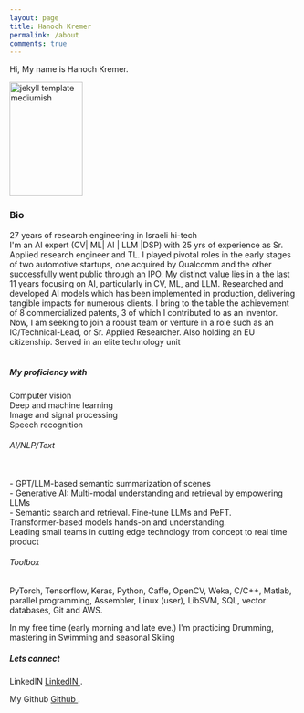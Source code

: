 ```yaml
---
layout: page
title: Hanoch Kremer
permalink: /about
comments: true
---
```


<div class="row justify-content-between">
<div class="col-md-8 pr-5">

<p>Hi, My name is Hanoch Kremer.</p>

<p class="mb-5"><img class="featured-image img-fluid" src="{{site.baseurl}}/assets/images/portrait.JPG" alt="jekyll template mediumish" height="200" width="128"/></p>
<h3>Bio</h3>

<p>27 years of research engineering in Israeli hi-tech<br>
I'm an AI expert (CV| ML| AI | LLM |DSP) with 25 yrs of experience as Sr. Applied research engineer and TL.
I played pivotal roles in the early stages of two automotive startups, one acquired by Qualcomm and the other successfully went public through an IPO.
My distinct value lies in a the last 11 years focusing on AI, particularly in CV, ML, and LLM. Researched and developed AI models which has been implemented in production, delivering tangible impacts for numerous clients. I bring to the table the achievement of 8 commercialized patents, 3 of which I contributed to as an inventor.
Now, I am seeking to join a robust team or venture in a role such as an IC/Technical-Lead, or Sr. Applied Researcher. Also holding an EU citizenship.
Served in an elite technology unit<br>
<br>
<h5>My proficiency with</h5>
Computer vision<br>
Deep and machine learning<br>
Image and signal processing<br>
Speech recognition<br>
<h6>AI/NLP/Text</h6><br>
- GPT/LLM-based semantic summarization of scenes<br>
- Generative AI: Multi-modal understanding and retrieval by empowering LLMs<br>
- Semantic search and retrieval. Fine-tune LLMs and PeFT.<br>
Transformer-based models hands-on and understanding.<br>
Leading small teams in cutting edge technology from concept to real time product <br>
<h6>Toolbox</h6>
PyTorch, Tensorflow, Keras, Python, Caffe, OpenCV, Weka, C/C++, Matlab, <wbr> parallel programming, Assembler, Linux (user), LibSVM, SQL, vector databases, Git and AWS.<br>

In my free time (early morning and late eve.) I'm practicing Drumming, mastering in Swimming and seasonal Skiing<br>
</p>
<!--p>Please, read the docs <a href="https://github.com/hanochk/">here</a>.</p-->

<!--h4>Questions or bug reports?</h4-->

<!--p>Head over to our <a href="https://github.com/hanochk">Github repository</a>!</p-->

</div>

<div class="col-md-4">

<div class="sticky-top sticky-top-80">
<h5>Lets connect</h5>

<p>LinkedIN <a target="_blank" href="https://www.linkedin.com/in/hanoch-kremer-779803/">LinkedIN <i class="fab fa-linkedin"></i></a>.</p>
<p>My Github <a target="_blank" href="https://github.com/hanochk">Github <i class="fab fa-github"></i></a>.</p>


<!--<a target="_blank" href="" class="btn btn-danger">LinkedIn</a> <a target="_blank" href="www.linkedin.com/in/hanoch-kremer-779803/" class="btn btn-warning">Documentation</a>-->

</div>
</div>
</div>
